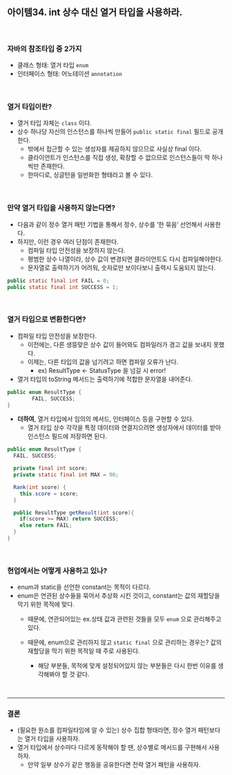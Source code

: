 ## 아이템34. int 상수 대신 열거 타입을 사용하라.

<br>

### 자바의 참조타입 중 2가지

- 클래스 형태: 열거 타입 `enum`
- 인터페이스 형태: 어노테이션 `annotation`

<br>

### 열거 타입이란?

- 열거 타입 자체는 `class` 이다.
- 상수 하나당 자신의 인스턴스를 하나씩 만들어 `public static final` 필드로 공개한다.
    - 밖에서 접근할 수 있는 생성자를 제공하지 않으므로 사실상 final 이다.
    - 클라이언트가 인스턴스를 직접 생성, 확장할 수 없으므로 인스턴스들이 딱 하나씩만 존재한다.
    - 한마디로, 싱글턴을 일반화한 형태라고 볼 수 있다.

<br>

### 만약 열거 타입을 사용하지 않는다면?

- 다음과 같이 정수 열거 패턴 기법을 통해서 정수, 상수를 ‘한 묶음’ 선언해서 사용한다.
- 하지만, 이런 경우 여러 단점이 존재한다.
    - 컴파일 타입 안전성을 보장하지 않는다.
    - 평범한 상수 나열이라, 상수 값이 변경되면 클라이언트도 다시 컴파일해야한다.
    - 문자열로 출력하기가 어려워, 숫자로만 보이다보니 출력시 도움되지 않는다.

```java
public static final int FAIL = 0;
public static final int SUCCESS = 1;
```

<br>

### 열거 타입으로 변환한다면?

- 컴파일 타입 안전성을 보장한다.
    - 이전에는, 다른 생뚱맞은 상수 값이 들어와도 컴파일러가 경고 값을 보내지 못했다.
    - 이제는, 다른 타입의 값을 넘기려고 하면 컴파일 오류가 난다.
        - ex) ResultType ← StatusType 을 넘길 시 error!
- 열거 타입의 toString 메서드는 출력하기에 적합한 문자열을 내어준다.

```java
public enum ResultType {
		FAIL, SUCCESS;
}
```

- **더하여**, 열거 타입에서 임의의 메서드, 인터페이스 등을 구현할 수 있다.
    - 열거 타입 상수 각각을 특정 데이터와 연결지으려면 생성자에서 데이터를 받아 인스턴스 필드에 저장하면 된다.

```java
public enum ResultType {
  FAIL, SUCCESS;

  private final int score;
  private static final int MAX = 90;

  Rank(int score) {
    this.score = score;
  }

  public ResultType getResult(int score){
    if(score >= MAX) return SUCCESS;
    else return FAIL;
  }
}
```

<br>

### 현업에서는 어떻게 사용하고 있나?

- enum과 static을 선언한 constant는 목적이 다르다.
- enum은 연관된 상수들을 묶어서 추상화 시킨 것이고, constant는 값의 재할당을 막기 위한 목적에 맞다.
    - 때문에, 연관되어있는 ex.상태 값과 관련된 것들을 모두 `enum` 으로 관리해주고 있다.
    - 때문에, enum으로 관리하지 않고 `static final` 으로 관리하는 경우는? 값의 재할당을 막기 위한 목적일 때 주로 사용된다.
    
      +  해당 부분들, 목적에 맞게 설정되어있지 않는 부분들은 다시 한번 이유를 생각해봐야 할 것 같다.
    
<br>

----

### 결론

- (필요한 원소를 컴파일타임에 알 수 있는) 상수 집합 형태라면, 정수 열거 패턴보다는 열거 타입을 사용하자.
- 열거 타입에서 상수마다 다르게 동작해야 할 땐, 상수별로 메서드를 구현해서 사용하자.
    - 만약 일부 상수가 같은 행동을 공유한다면 전략 열거 패턴을 사용하자.

<br>
